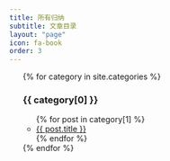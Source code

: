 ```yaml
---
title: 所有归纳
subtitle: 文章目录
layout: "page"
icon: fa-book
order: 3
---
```

<ul>
  {% for category in site.categories %}
  <h3>{{ category[0] }}</h3>
  <ul>
    {% for post in category[1] %}
      <li><a href="{{ post.url }}">{{ post.title }}</a></li>
    {% endfor %}
  </ul>
{% endfor %}
</ul>
